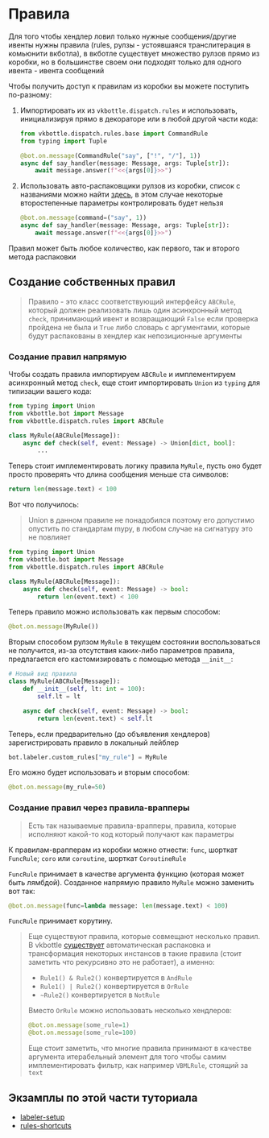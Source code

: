 # Правила

Для того чтобы хендлер ловил только нужные сообщения/другие ивенты нужны правила (rules, рулзы - устоявшаяся транслитерация в комьюнити вкботла), в вкботле существует множество рулзов прямо из коробки, но в большинстве своем они подходят только для одного ивента - ивента сообщений

Чтобы получить доступ к правилам из коробки вы можете поступить по-разному:

1. Импортировать их из `vkbottle.dispatch.rules` и использовать, инициализируя прямо в декораторе или в любой другой части кода:
    ```python
    from vkbottle.dispatch.rules.base import CommandRule
    from typing import Tuple

    @bot.on.message(CommandRule("say", ["!", "/"], 1))
    async def say_handler(message: Message, args: Tuple[str]):
        await message.answer(f"<<{args[0]}>>")
    ```

2. Использовать авто-распаковщики рулзов из коробки, список с названиями можно найти [здесь](https://github.com/vkbottle/vkbottle/blob/master/vkbottle/framework/bot/labeler/default.py#L34), в этом случае некоторые второстепенные параметры контролировать будет нельзя
    ```python
    @bot.on.message(command=("say", 1))
    async def say_handler(message: Message, args: Tuple[str]):
        await message.answer(f"<<{args[0]}>>")
    ```

Правил может быть любое количество, как первого, так и второго метода распаковки

## Создание собственных правил

> Правило - это класс соответствующий интерфейсу `ABCRule`, который должен реализовать лишь один асинхронный метод `check`, принимающий ивент и возвращающий `False` если проверка пройдена не была и `True` либо словарь с аргументами, которые будут распакованы в хендлер как непозиционные аргументы

### Создание правил напрямую

Чтобы создать правила импортируем `ABCRule` и имплементируем асинхронный метод `check`, еще стоит импортировать `Union` из `typing` для типизации вашего кода:

```python
from typing import Union
from vkbottle.bot import Message
from vkbottle.dispatch.rules import ABCRule

class MyRule(ABCRule[Message]):
    async def check(self, event: Message) -> Union[dict, bool]:
        ...
```

Теперь стоит имплементировать логику правила `MyRule`, пусть оно будет просто проверять что длина сообщения меньше ста символов:

```python
return len(message.text) < 100
```

Вот что получилось:

> Union в данном правиле не понадобился поэтому его допустимо опустить по стандартам mypy, в любом случае на сигнатуру это не повлияет

```python
from typing import Union
from vkbottle.bot import Message
from vkbottle.dispatch.rules import ABCRule

class MyRule(ABCRule[Message]):
    async def check(self, event: Message) -> bool:
        return len(event.text) < 100
```

Теперь правило можно использовать как первым способом:

```python
@bot.on.message(MyRule())
```

Вторым способом рулзом `MyRule` в текущем состоянии воспользоваться не получится, из-за отсутствия каких-либо параметров правила, предлагается его кастомизировать с помощью метода `__init__`:

```python
# Новый вид правила
class MyRule(ABCRule[Message]):
    def __init__(self, lt: int = 100):
        self.lt = lt

    async def check(self, event: Message) -> bool:
        return len(event.text) < self.lt
```

Теперь, если предварительно (до объявления хендлеров) зарегистрировать правило в локальный лейблер

```python
bot.labeler.custom_rules["my_rule"] = MyRule
```

Его можно будет использовать и вторым способом:

```python
@bot.on.message(my_rule=50)
```

### Создание правил через правила-врапперы

> Есть так называемые правила-врапперы, правила, которые исполняют какой-то код который получают как параметры

К правилам-врапперам из коробки можно отнести: `func`, шорткат `FuncRule`; `coro` или `coroutine`, шорткат `CoroutineRule`

`FuncRule` принимает в качестве аргумента функцию (которая может быть лямбдой). Созданное напрямую правило `MyRule` можно заменить вот так:

```python
@bot.on.message(func=lambda message: len(message.text) < 100)
```

`FuncRule` принимает корутину.

> Еще существуют правила, которые совмещают несколько правил. В vkbottle [существует](https://github.com/vkbottle/vkbottle/blob/master/vkbottle/tools/dev_tools/utils.py#L26) автоматическая распаковка и трансформация некоторых инстансов в такие правила (стоит заметить что рекурсивно это не работает), а именно:
> * `Rule1() & Rule2()` конвертируется в `AndRule`
> * `Rule1() | Rule2()` конвертируется в `OrRule`
> * `~Rule2()` конвертируется в `NotRule`
>
> Вместо `OrRule` можно использовать несколько хендлеров:
> ```python
> @bot.on.message(some_rule=1)
> @bot.on.message(some_rule=100)
> ```
> Еще стоит заметить, что многие правила принимают в качестве аргумента итерабельный элемент для того чтобы самим имплементировать фильтр, как например `VBMLRule`, стоящий за `text`


## Экзамплы по этой части туториала

* [labeler-setup](https://github.com/vkbottle/vkbottle/tree/master/examples/high-level/labeler_setup.py)
* [rules-shortcuts](https://github.com/vkbottle/vkbottle/tree/master/examples/high-level/rules_shortcuts.py)

